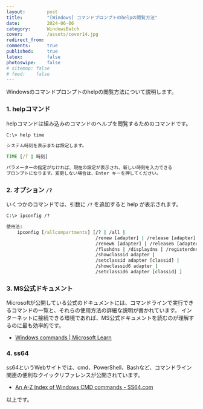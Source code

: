 ```yaml
---
layout:        post
title:         "[Windows] コマンドプロンプトのhelpの閲覧方法"
date:          2024-06-06
category:      WindowsBatch
cover:         /assets/cover14.jpg
redirect_from:
comments:      true
published:     true
latex:         false
photoswipe:    false
# sitemap: false
# feed:    false
---
```


Windowsのコマンドプロンプトのhelpの閲覧方法について説明します。

### 1. helpコマンド

helpコマンドは組み込みのコマンドのヘルプを閲覧するためのコマンドです。

```cmd
C:\> help time

システム時刻を表示または設定します。

TIME [/T | 時刻]

パラメーターの指定がなければ、現在の設定が表示され、新しい時刻を入力できる
プロンプトになります。変更しない場合は、Enter キーを押してください。
```

### 2. オプション `/?`

いくつかのコマンドでは、引数に `/?` を追加すると help が表示されます。

```cmd
C:\> ipconfig /?

使用法:
    ipconfig [/allcompartments] [/? | /all |
                                 /renew [adapter] | /release [adapter] |
                                 /renew6 [adapter] | /release6 [adapter] |
                                 /flushdns | /displaydns | /registerdns |
                                 /showclassid adapter |
                                 /setclassid adapter [classid] |
                                 /showclassid6 adapter |
                                 /setclassid6 adapter [classid] ]
```

### 3. MS公式ドキュメント

Microsoftが公開している公式のドキュメントには、コマンドラインで実行できるコマンドの一覧と、それらの使用方法の詳細な説明が書かれています。
インターネットに接続できる環境であれば、MS公式ドキュメントを読むのが理解するのに最も効率的です。

- [Windows commands \| Microsoft Learn](https://learn.microsoft.com/en-us/windows-server/administration/windows-commands/windows-commands)

### 4. ss64

ss64というWebサイトでは、cmd、PowerShell、Bashなど、コマンドライン関連の便利なクイックリファレンスが公開されています。

- [An A-Z Index of Windows CMD commands - SS64.com](https://ss64.com/nt/)


以上です。
